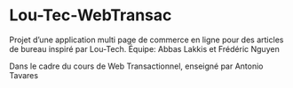 # Lou-Tec-WebTransac
Projet d’une application multi page de commerce en ligne  pour des articles de bureau inspiré par Lou-Tech.
Équipe: Abbas Lakkis et Frédéric Nguyen

Dans le cadre du cours de Web Transactionnel, enseigné par Antonio Tavares
